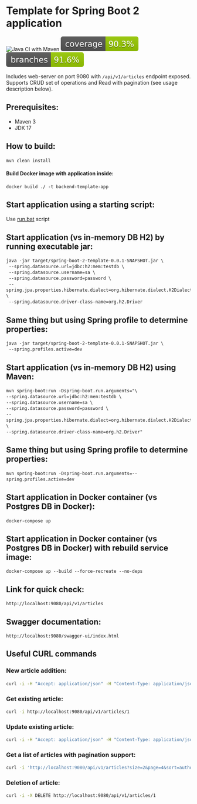 
# Template for Spring Boot 2 application

![Java CI with Maven](https://github.com/andrei-punko/spring-boot-2-template/workflows/Java%20CI%20with%20Maven/badge.svg)
[![Coverage](.github/badges/jacoco.svg)](https://github.com/andrei-punko/spring-boot-2-template/actions/workflows/maven.yml)
[![Branches](.github/badges/branches.svg)](https://github.com/andrei-punko/spring-boot-2-template/actions/workflows/maven.yml)

Includes web-server on port 9080 with `/api/v1/articles` endpoint exposed.
Supports CRUD set of operations and Read with pagination (see usage description below).

## Prerequisites:
- Maven 3
- JDK 17

## How to build:
    mvn clean install

#### Build Docker image with application inside:
    docker build ./ -t backend-template-app

## Start application using a starting script:
Use [run.bat](./run.bat) script

## Start application (vs in-memory DB H2) by running executable jar:
    java -jar target/spring-boot-2-template-0.0.1-SNAPSHOT.jar \
     --spring.datasource.url=jdbc:h2:mem:testdb \
     --spring.datasource.username=sa \
     --spring.datasource.password=password \
     --spring.jpa.properties.hibernate.dialect=org.hibernate.dialect.H2Dialect \
     --spring.datasource.driver-class-name=org.h2.Driver

## Same thing but using Spring profile to determine properties:
    java -jar target/spring-boot-2-template-0.0.1-SNAPSHOT.jar \
     --spring.profiles.active=dev

## Start application (vs in-memory DB H2) using Maven:
    mvn spring-boot:run -Dspring-boot.run.arguments="\
    --spring.datasource.url=jdbc:h2:mem:testdb \
    --spring.datasource.username=sa \
    --spring.datasource.password=password \
    --spring.jpa.properties.hibernate.dialect=org.hibernate.dialect.H2Dialect \
    --spring.datasource.driver-class-name=org.h2.Driver"

## Same thing but using Spring profile to determine properties:
    mvn spring-boot:run -Dspring-boot.run.arguments=--spring.profiles.active=dev

## Start application in Docker container (vs Postgres DB in Docker):
    docker-compose up

## Start application in Docker container (vs Postgres DB in Docker) with rebuild service image:
    docker-compose up --build --force-recreate --no-deps

## Link for quick check:
    http://localhost:9080/api/v1/articles

## Swagger documentation:
    http://localhost:9080/swagger-ui/index.html

## Useful CURL commands

### New article addition:
```bash
curl -i -H "Accept: application/json" -H "Content-Type: application/json" -d '{ "title": "Some tittle", "text": "Some text", "author": "Pushkin" }' -X POST http://localhost:9080/api/v1/articles
```

### Get existing article:
```bash
curl -i http://localhost:9080/api/v1/articles/1
```

### Update existing article:
```bash
curl -i -H "Accept: application/json" -H "Content-Type: application/json" -d '{ "title": "Another tittle" }' -X PATCH http://localhost:9080/api/v1/articles/2
```

### Get a list of articles with pagination support:
```bash
curl -i 'http://localhost:9080/api/v1/articles?size=2&page=4&sort=author,DESC'
```

### Deletion of article:
```bash
curl -i -X DELETE http://localhost:9080/api/v1/articles/1
```
